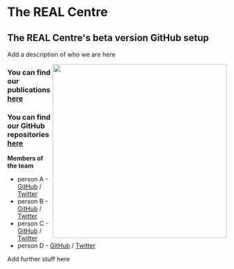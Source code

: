 <!-- html and markdown - no jekyll plugins -->

<html>
<head>
<link rel="stylesheet" href="mystyle.css">
</head>
<body>
<h1>The REAL Centre</h1>
<h2>The REAL Centre's beta version GitHub setup</h2>
<p>Add a description of who we are here </p>
<img align="right" width="400" height="400" src="/images/excellent.jpg">
</body>
</html>

### You can find our publications [here](https://www.health.org.uk/what-we-do/real-centre/publications-and-analysis)
### You can find our GitHub repositories [here](https://xxx)

**Members of the team**  

* person A - [GitHub](https://github.com/username) / [Twitter](https://twitter.com/username)
* person B - [GitHub](https://github.com/username) / [Twitter](https://twitter.com/username)
* person C - [GitHub](https://github.com/username) / [Twitter](https://twitter.com/username)
* person D - [GitHub](https://github.com/username) / [Twitter](https://twitter.com/username)

<html>
<body>
<p>Add further stuff here </p>
</body>
</html>
